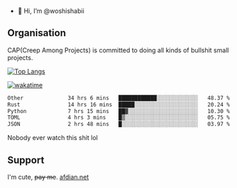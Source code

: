 - 👋 Hi, I’m @woshishabii

## Organisation

CAP(Creep Among Projects) is committed to doing all kinds of bullshit small projects.

[![Top Langs](https://github-readme-stats.vercel.app/api/top-langs/?username=woshishabii&layout=compact)](https://github.com/anuraghazra/github-readme-stats)

[![wakatime](https://wakatime.com/badge/user/34d02784-acc1-4a16-82d7-33fdb53c4ed6.svg)](https://wakatime.com/@34d02784-acc1-4a16-82d7-33fdb53c4ed6)


<!--START_SECTION:waka-->

```txt
Other              34 hrs 6 mins   ████████████░░░░░░░░░░░░░   48.37 %
Rust               14 hrs 16 mins  █████░░░░░░░░░░░░░░░░░░░░   20.24 %
Python             7 hrs 15 mins   ██▓░░░░░░░░░░░░░░░░░░░░░░   10.30 %
TOML               4 hrs 3 mins    █▒░░░░░░░░░░░░░░░░░░░░░░░   05.75 %
JSON               2 hrs 48 mins   █░░░░░░░░░░░░░░░░░░░░░░░░   03.97 %
```

<!--END_SECTION:waka-->

Nobody ever watch this shit lol

## Support
I'm cute, ~~pay me~~.
[afdian.net](https://afdian.com/a/woshishabi)

<!---
woshishabii/woshishabii is a ✨ special ✨ repository because its `README.md` (this file) appears on your GitHub profile.
You can click the Preview link to take a look at your changes.
--->
